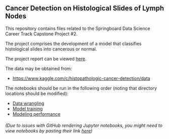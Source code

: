 ## Cancer Detection on Histological Slides of Lymph Nodes

This repository contains files related to the Springboard Data Science Career Track Capstone Project #2.

The project comprises the development of a model that classifies histological slides into cancerous or normal.

The project report can be viewed [here](https://github.com/leukemia/Capstone_Projects/tree/master/Capstone_Project02/Milestone_Report-01).

The data may be obtained from:

  * https://www.kaggle.com/c/histopathologic-cancer-detection/data


The notebooks should be run in the following order (noting that directory locations should be modified):

  * [Data wrangling](https://github.com/leukemia/Capstone_Projects/blob/master/Capstone_Project02/Milestone_Report-01/Capstone_Project-02_Data_wrangling_EDA.ipynb)
  * [Model training](https://github.com/leukemia/Capstone_Projects/blob/master/Capstone_Project02/Milestone_Report-01/Capstone_Project-02_Model_Training.ipynb)
  * [Modeling performance](https://github.com/leukemia/Capstone_Projects/blob/master/Capstone_Project02/Milestone_Report-01/Capstone_Project-02_Model_Performance.ipynb)
###### (Due to issues with GitHub rendering Jupyter notebooks, you might need to view notebooks by pasting their link [here](https://nbviewer.jupyter.org/))
